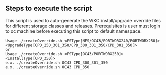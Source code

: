 ## Steps to execute the script

This script is used to auto-generate the WKC install/upgrade override files for different storage classes and releases.
Prerequisites is user must login to oc machine before executing this script to default namespace.

```
Usage ./createOverride.sh <FSType[NFS/OC43/PORTWORX240/PORTWORX250]> <UpgradeType[CPD_250_301_350/CPD_300_301_350/CPD_301_350]>
or
Usage ./createOverride.sh <FSType[OC43/PORTWORX250]> <InstallType[CPD_350]>
e.x. ./createOverride.sh OC43 CPD_300_301_350
e.x. ./createOverride.sh OC43 CPD_350
```
